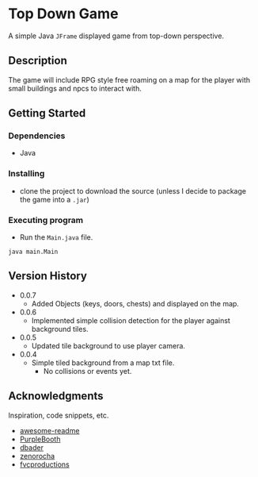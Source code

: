 # Top Down Game 

A simple Java `JFrame` displayed game from top-down perspective. 

## Description

The game will include RPG style free roaming on a map for the player with small buildings and npcs to interact with.

## Getting Started

### Dependencies

* Java

### Installing

* clone the project to download the source (unless I decide to package the game into a `.jar`)

### Executing program

* Run the `Main.java` file.
```
java main.Main
```

## Version History

* 0.0.7
    * Added Objects (keys, doors, chests) and displayed on the map.
* 0.0.6
    * Implemented simple collision detection for the player against background tiles.
* 0.0.5
    * Updated tile background to use player camera.
* 0.0.4
    * Simple tiled background from a map txt file.
      * No collisions or events yet.

## Acknowledgments

Inspiration, code snippets, etc.
* [awesome-readme](https://github.com/matiassingers/awesome-readme)
* [PurpleBooth](https://gist.github.com/PurpleBooth/109311bb0361f32d87a2)
* [dbader](https://github.com/dbader/readme-template)
* [zenorocha](https://gist.github.com/zenorocha/4526327)
* [fvcproductions](https://gist.github.com/fvcproductions/1bfc2d4aecb01a834b46)

